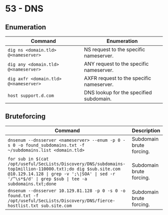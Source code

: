 # 53 - DNS

## Enumeration



| Command                               | Enumeration                              |
| ------------------------------------- | ---------------------------------------- |
| `dig ns <domain.tld> @<nameserver>`   | NS request to the specific nameserver.   |
| `dig any <domain.tld> @<nameserver>`  | ANY request to the specific nameserver.  |
| `dig axfr <domain.tld> @<nameserver>` | AXFR request to the specific nameserver. |
| `host support.d.com`                  | DNS lookup for the specified subdomain.  |

## Bruteforcing



| Command                                                                                                                                                                                                           | Description              |
| ----------------------------------------------------------------------------------------------------------------------------------------------------------------------------------------------------------------- | ------------------------ |
| `dnsenum --dnsserver <nameserver> --enum -p 0 -s 0 -o found_subdomains.txt -f ~/subdomains.list <domain.tld>`                                                                                                     | Subdomain brute forcing. |
| `for sub in $(cat /opt/useful/SecLists/Discovery/DNS/subdomains-top1million-110000.txt);do dig $sub.site.com @10.129.14.128 \| grep -v ';\\|SOA' \| sed -r '/^\s*$/d' \| grep $sub \| tee -a subdomains.txt;done` | Subdomain brute forcing. |
| `dnsenum --dnsserver 10.129.81.128 -p 0 -s 0 -o found.txt -f /opt/useful/SecLists/Discovery/DNS/fierce-hostlist.txt sub.site.com`                                                                                 | Subdomain brute forcing. |
